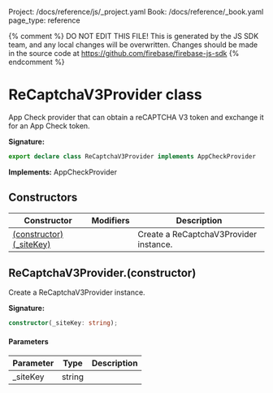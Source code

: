 Project: /docs/reference/js/_project.yaml
Book: /docs/reference/_book.yaml
page_type: reference

{% comment %}
DO NOT EDIT THIS FILE!
This is generated by the JS SDK team, and any local changes will be
overwritten. Changes should be made in the source code at
https://github.com/firebase/firebase-js-sdk
{% endcomment %}

# ReCaptchaV3Provider class
App Check provider that can obtain a reCAPTCHA V3 token and exchange it for an App Check token.

<b>Signature:</b>

```typescript
export declare class ReCaptchaV3Provider implements AppCheckProvider 
```
<b>Implements:</b> AppCheckProvider

## Constructors

|  Constructor | Modifiers | Description |
|  --- | --- | --- |
|  [(constructor)(\_siteKey)](./app-check.recaptchav3provider.md#recaptchav3providerconstructor) |  | Create a ReCaptchaV3Provider instance. |

## ReCaptchaV3Provider.(constructor)

Create a ReCaptchaV3Provider instance.

<b>Signature:</b>

```typescript
constructor(_siteKey: string);
```

#### Parameters

|  Parameter | Type | Description |
|  --- | --- | --- |
|  \_siteKey | string |  |

